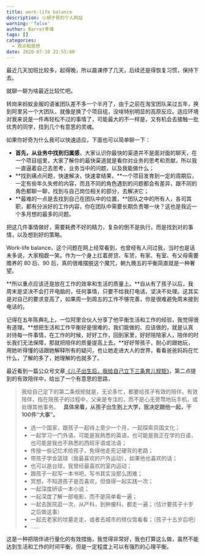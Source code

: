 ```yaml
---
title: work-life balance
description: 小胡子哥的个人网站
warning: 'false'
author: Barret李靖
tags: []
categories:
  - 观点和感想
date: 2020-07-10 22:55:00
---
```


最近几天加班比较多，起得晚，所以晨课停了几天，后续还是得恢复习惯，保持下去。

就聊一聊为啥最近比较忙吧。

转岗来蚂蚁金服的语雀团队差不多一个半月了，由于之前在淘宝团队呆过五年，换到阿里另一个大团队，就像是换了个项目组，没啥特别明显的高原反应。适应环境对我来说是一件再轻松不过的事情了，可能最大的不一样是，又有机会去接触一批优秀的同学，找到几个有意思的灵魂。


如果你好奇为什么我可以快速适应，下面也可以简单聊一下：


- **首先，从业务中找到归属感**，大家认识你最快的渠道并不是面对面的聊天，在一个项目组里，大家了解你的最快渠道就是看你对业务的思考和贡献，所以我一直逼着自己去思考，业务当中的问题，以及我能做什么；
- **找到痛点问题，快速解决，快速拿结果，**一个项目发育到一定的周期后，一定有些年久失修的内容，而且不同的角色遇到的问题都会有差异，跟不同的角色都聊一聊，找到与自己岗位相关的部分，去解决它；
- **最难的一点是去找到自己在团队中的位置，**团队之中的所有人，各司其职，都有分派好的工作内容，你在团队中需要长期负责哪一块？这也是我近一个多月想的最多的问题。



把这几件事情做好，需要耗费不好的精力，复杂的倒不是执行，而是找到对的事情，以及想到好的策略。


Work-life balance，这个问题在网上经常看到，也曾经有人问过我，当时也是话未多说，大家相觑一笑。作为一个身上扛着房贷、车贷，有家、有室、有父母需要赡养的 80 后、90 后，真的很难摆脱这个魔咒，朝九晚五的平衡简直就是一种奢望。


**所以重点应该还是放在工作的效率和生活的质量上。**自从有了孩子以后，我周末是坚决不会打开电脑的，任何事情，只要不给我打电话，坚决不处理。这其实是对自己的要求变高了，如果周一到周五的工作不够完善，你是很难避免周末接到电话的。


记得在五年陈典礼上，一位阿里合伙人分享了他平衡生活和工作的经验，我觉得很有道理。**想把生活和工作平衡好是很难的，我们能做的、应该做的，就是认真对待每一件事情，在工作的时候，好好工作，回到家里，好好陪陪家人，陪伴的时长我们无法保障，那就把陪伴的质量提高上去。**好好带孩子，耐心的跟她玩，用她听得懂的话跟她解释所有的疑问，也让她走进大人的世界，看看爸爸妈妈在忙什么，了解的多了，她理解的也就多了。


最近看到一篇公众号文章[《儿子出生后，我给自己立下三条育儿规矩》](https://mp.weixin.qq.com/s/w5iSYaP9Wwma_mQVekdaHA)，第二点提到的有效陪伴中，给出了一个有意思的思路，


> 我给自己定下的第二条规矩就是，无论多忙，都要给孩子有效的陪伴。有效陪伴，指在陪孩子的过程中，父亲是专注的，而不是心无旁骛地玩手机，或处理其他事务。
>  
> **具体来看，从孩子出生到上大学，我决定跟他一起，干100件“大事”。**
> - 选一个国家，跟孩子一起待上至少一个月，一起探索异国文化；
> - 一起学习一门外语，可能是我熟悉的英语，也可能是我正在学的日语，也可能是我也不熟悉的西班牙语或法语；
> - 传授一些记忆术给孩子，免得他走死记硬背的老路；
> - 带孩子学会篮球（我最喜欢的户外运动），如果他也喜欢的话；
> - 也可以是台球，我曾经最喜欢的室内运动；
> - 跟孩子一起写一本书吧，写书其实没那么困难；
> - 冥想，不知道孩子是否喜欢，但值得一起实践一次；
> - 一起深度研读一本小说；
> - 一起深度了解一部电影，而不是简单看一遍；
> - 一起去医院逛一次，从产科，到肿瘤科，都走一遍；（估计要孩子十岁之后做这事）
> - 一起去老家的坟墓走走，或者去城市的殡仪馆看看；（孩子十五岁后吧）
> - ……


这是一种把陪伴进行量化的有效措施，我觉得非常好，我也打算这么做，虽然不能达到生活和工作的时间平衡，但是一定程度上可以有强烈的心理平衡。




